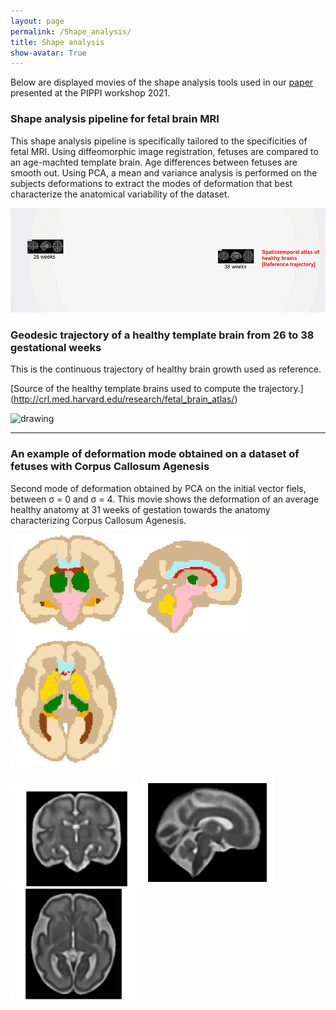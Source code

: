 ```yaml
---
layout: page
permalink: /Shape_analysis/
title: Shape analysis
show-avatar: True
---
```

Below are displayed movies of the shape analysis tools used in our [paper](https://hal.archives-ouvertes.fr/hal-03362573) presented at the PIPPI workshop 2021.

### Shape analysis pipeline for fetal brain MRI

This shape analysis pipeline is specifically tailored to the specificities of fetal MRI. Using diffeomorphic image registration, fetuses are compared to an age-machted template brain. Age differences between fetuses are smooth out. Using PCA, a mean and variance analysis is performed on the subjects deformations to extract the modes of deformation that best characterize the anatomical variability of the dataset.

<img src="/assets/img/shape_analysis_pipeline.gif" alt="drawing" width="700"/>

### Geodesic trajectory of a healthy template brain from 26 to 38 gestational weeks

This is the continuous trajectory of healthy brain growth used as reference.

[Source of the healthy template brains used to compute the trajectory.] (http://crl.med.harvard.edu/research/fetal_brain_atlas/) 


<img src="/assets/img/gif_regression_geodesique.gif" alt="drawing" width="500"/>

____

### An example of deformation mode obtained on a dataset of fetuses with Corpus Callosum Agenesis

Second mode of deformation obtained by PCA on the initial vector fiels, between σ = 0 and σ = 4. This movie shows the deformation of an average healthy anatomy at 31 weeks of gestation towards the anatomy characterizing Corpus Callosum Agenesis. 

<img src="/assets/img/ezgif.com-gif-maker(2).gif" alt="drawing" width="190"/><img src="/assets/img/ezgif.com-gif-maker(3).gif" alt="drawing" width="190"/><img src="/assets/img/ezgif.com-gif-maker(1).gif" alt="drawing" width="175"/>

<img src="/assets/img/cor2.gif" alt="drawing" width="210"/><img src="/assets/img/sag2.gif" alt="drawing" width="210"/><img src="/assets/img/ax2.gif" alt="drawing" width="200"/>


